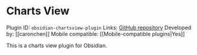 # Charts View

Plugin ID: `obsidian-chartsview-plugin`
Links: [GitHub repository](https://github.com/caronchen/obsidian-chartsview-plugin)
Developed by: [[caronchen]]
Mobile compatible: [[Mobile-compatible plugins|Yes]]

This is a charts view plugin for Obsidian.

